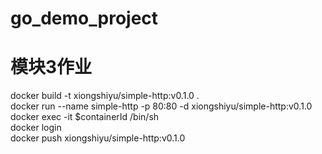 # go_demo_project

# 模块3作业
docker build -t xiongshiyu/simple-http:v0.1.0 .  
docker run --name simple-http -p 80:80 -d xiongshiyu/simple-http:v0.1.0  
docker exec -it $containerId /bin/sh  
docker login  
docker push xiongshiyu/simple-http:v0.1.0  